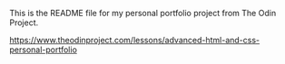 This is the README file for my personal portfolio project from The Odin Project. 

https://www.theodinproject.com/lessons/advanced-html-and-css-personal-portfolio
